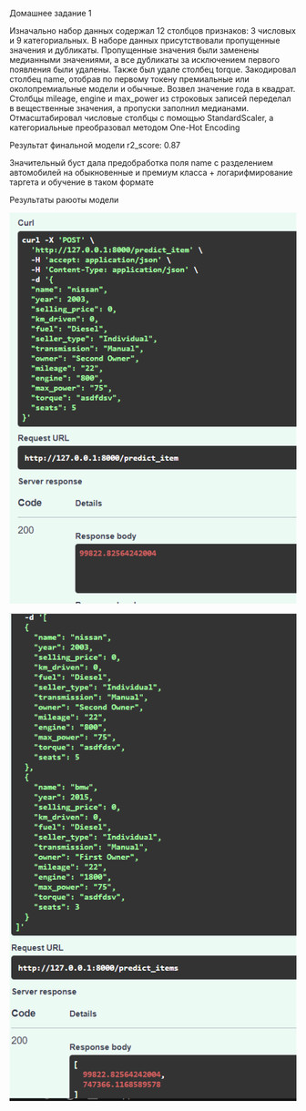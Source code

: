 Домашнее задание 1

Изначально набор данных содержал 12 столбцов признаков: 3 числовых и 9 категориальных.
В наборе данных присутствовали пропущенные значения и дубликаты. Пропущенные значения были заменены
медианными значениями, а все дубликаты за исключением первого появления были удалены. Также
был удале столбец torque. Закодировал столбец name, отобрав по первому токену премиальные или околопремиальные модели и обычные. Возвел значение года в квадрат. Столбцы mileage, engine и 
max_power из строковых записей переделал в вещественные значения, а пропуски заполнил медианами.
Отмасштабировал числовые столбцы с помощью StandardScaler, а категориальные преобразовал методом One-Hot Encoding

Результат финальной модели
r2_score: 0.87

Значительный буст дала предобработка поля name с разделением автомобилей на обыкновенные и премиум класса + логарифмирование таргета и обучение в таком формате

Результаты раюоты модели

![Alt text](image-1.png)

![Alt text](image-2.png)